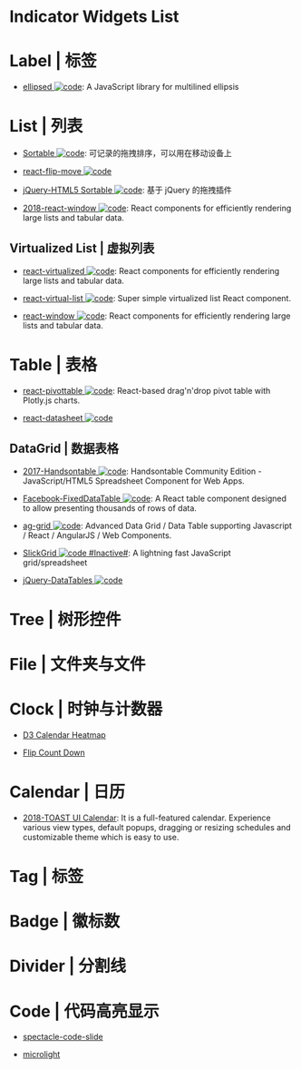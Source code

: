 # Indicator Widgets List

# Label | 标签

- [ellipsed ![code](https://shorturl.at/dlxyK)](https://github.com/nzambello/ellipsed): A JavaScript library for multilined ellipsis

# List | 列表

- [Sortable ![code](https://shorturl.at/dlxyK)](http://rubaxa.github.io/Sortable/): 可记录的拖拽排序，可以用在移动设备上

- [react-flip-move ![code](https://shorturl.at/dlxyK)](https://github.com/joshwcomeau/react-flip-move#enterleave-animations)

- [jQuery-HTML5 Sortable ![code](https://shorturl.at/dlxyK)](http://farhadi.ir/projects/html5sortable/): 基于 jQuery 的拖拽插件

- [2018-react-window ![code](https://shorturl.at/dlxyK)](https://github.com/bvaughn/react-window): React components for efficiently rendering large lists and tabular data.

## Virtualized List | 虚拟列表

- [react-virtualized ![code](https://shorturl.at/dlxyK)](https://bvaughn.github.io/react-virtualized/): React components for efficiently rendering large lists and tabular data.

- [react-virtual-list ![code](https://shorturl.at/dlxyK)](https://github.com/developerdizzle/react-virtual-list): Super simple virtualized list React component.

- [react-window ![code](https://shorturl.at/dlxyK)](https://github.com/bvaughn/react-window): React components for efficiently rendering large lists and tabular data.

# Table | 表格

- [react-pivottable ![code](https://shorturl.at/dlxyK)](https://react-pivottable.js.org/): React-based drag'n'drop pivot table with Plotly.js charts.

- [react-datasheet ![code](https://shorturl.at/dlxyK)](https://nadbm.github.io/react-datasheet/)

## DataGrid | 数据表格

- [2017-Handsontable ![code](https://shorturl.at/dlxyK)](https://github.com/handsontable/handsontable): Handsontable Community Edition - JavaScript/HTML5 Spreadsheet Component for Web Apps.

- [Facebook-FixedDataTable ![code](https://shorturl.at/dlxyK)](http://facebook.github.io/fixed-data-table/getting-started.html): A React table component designed to allow presenting thousands of rows of data.

- [ag-grid ![code](https://shorturl.at/dlxyK)](https://github.com/ceolter/ag-grid): Advanced Data Grid / Data Table supporting Javascript / React / AngularJS / Web Components.

- [SlickGrid ![code](https://shorturl.at/dlxyK) #Inactive#](https://github.com/mleibman/SlickGrid): A lightning fast JavaScript grid/spreadsheet

- [jQuery-DataTables ![code](https://shorturl.at/dlxyK)](https://www.datatables.net/examples/basic_init/zero_configuration.html)

# Tree | 树形控件

# File | 文件夹与文件

# Clock | 时钟与计数器

- [D3 Calendar Heatmap](https://github.com/DKirwan/calendar-heatmap)

- [Flip Count Down](https://github.com/xdan/flipcountdown)

# Calendar | 日历

- [2018-TOAST UI Calendar](http://ui.toast.com/tui-calendar/): It is a full-featured calendar. Experience various view types, default popups, dragging or resizing schedules and customizable theme which is easy to use.

# Tag | 标签

# Badge | 徽标数

# Divider | 分割线

# Code | 代码高亮显示

- [spectacle-code-slide](https://github.com/thejameskyle/spectacle-code-slide)

- [microlight](https://github.com/asvd/microlight)
